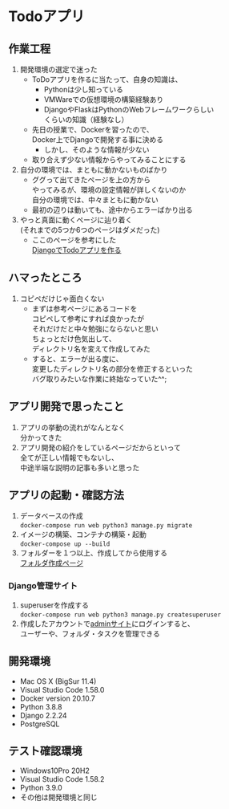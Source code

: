 # Todoアプリ
## 作業工程
1. 開発環境の選定で迷った
    - ToDoアプリを作るに当たって、自身の知識は、
       - Pythonは少し知っている
       - VMWareでの仮想環境の構築経験あり
       - DjangoやFlaskはPythonのWebフレームワークらしい\
       くらいの知識（経験なし）
    - 先日の授業で、Dockerを習ったので、\
    Docker上でDjangoで開発する事に決める
        - しかし、そのような情報が少ない
    - 取り合えず少ない情報からやってみることにする
2. 自分の環境では、まともに動かないものばかり
    - ググって出てきたページを上の方から\
    やってみるが、環境の設定情報が詳しくないのか\
    自分の環境では、中々まともに動かない
    - 最初の辺りは動いても、途中からエラーばかり出る
3. やっと真面に動くページに辿り着く\
(それまでの5つか6つのページはダメだった)
    - ここのページを参考にした\
    [DjangoでTodoアプリを作る](https://qiita.com/takos/items/b9ba0b60c6f71b428aac)


## ハマったところ
1. コピペだけじゃ面白くない
    - まずは参考ページにあるコードを\
    コピペして参考にすれば良かったが\
    それだけだと中々勉強にならないと思い\
    ちょっとだけ色気出して、\
    ディレクトリ名を変えて作成してみた
    - すると、エラーが出る度に、\
    変更したディレクトリ名の部分を修正するといった\
    バグ取りみたいな作業に終始なっていた^^;

## アプリ開発で思ったこと
1. アプリの挙動の流れがなんとなく\
    分かってきた
2. アプリ開発の紹介をしているページだからといって\
    全てが正しい情報でもないし、\
    中途半端な説明の記事も多いと思った

## アプリの起動・確認方法
1. データベースの作成\
``` docker-compose run web python3 manage.py migrate ```
1. イメージの構築、コンテナの構築・起動\
``` docker-compose up --build ```
1. フォルダーを１つ以上、作成してから使用する\
[フォルダ作成ページ](http://localhost:8000/folders/create)

### Django管理サイト
1. superuserを作成する\
```docker-compose run web python3 manage.py createsuperuser```
1. 作成したアカウントで[adminサイト](http://localhost:8000/admin/)にログインすると、\
ユーザーや、フォルダ・タスクを管理できる

## 開発環境
- Mac OS X (BigSur 11.4)
- Visual Studio Code 1.58.0
- Docker version 20.10.7
- Python 3.8.8
- Django 2.2.24
- PostgreSQL

## テスト確認環境
- Windows10Pro 20H2
- Visual Studio Code 1.58.2
- Python 3.9.0
- その他は開発環境と同じ


